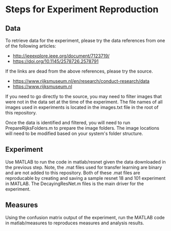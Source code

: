 # Steps for Experiment Reproduction
## Data
To retrieve data for the experiment, please try the data references from one of the following articles:

- http://ieeexplore.ieee.org/document/7123719/
- https://doi.org/10.1145/2578726.2578791

If the links are dead from the above references, please try the source.

- https://www.rijksmuseum.nl/en/research/conduct-research/data
- https://www.rijksmuseum.nl


If you need to go directly to the source, you may need to filter images that were not in the data set at the time of the experiment.  The file names of all images used in experiments is located in the images.txt file in the root of this repository.

Once the data is identified and filtered, you will need to run PrepareRijksFolders.m to prepare the image folders.  The image locations will need to be modified based on your system's folder structure.
## Experiment
Use MATLAB to run the code in matlab/resnet given the data downloaded in the previous step.  Note, the .mat files used for transfer learning are binary and are not added to this repository.  Both of these .mat files are reproducable by creating and saving a sample resnet 18 and 101 experiment in MATLAB.  The DecayingResNet.m files is the main driver for the experiment.
## Measures
Using the confusion matrix output of the experiment, run the MATLAB code in matlab/measures to reproduces measures and analysis results.
